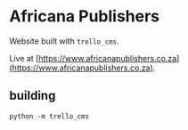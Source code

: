 # Africana Publishers

Website built with `trello_cms`.

Live at [https://www.africanapublishers.co.za](https://www.africanapublishers.co.za).

## building

```
python -m trello_cms 
```